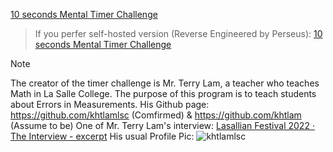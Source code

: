 [10 seconds Mental Timer Challenge](https://script.google.com/a/macros/lsc.hk/s/AKfycbywa7P1yzVcLIEldZe_FsdkuEk9tL7KWqtWzChc-4hZAW1yuT-2jrD0XQpYEx6mXu5r/exec?authuser=0) 
> If you perfer self-hosted version (Reverse Engineered by Perseus): [10 seconds Mental Timer Challenge](/assets/files/10sTimer.html)

> [!NOTE]
> The creator of the timer challenge is Mr. Terry Lam, a teacher who teaches Math in La Salle College.
> The purpose of this program is to teach students about Errors in Measurements.
> His Github page: https://github.com/khtlamlsc (Comfirmed) & https://github.com/khtlam (Assume to be)
> One of Mr. Terry Lam's interview: [Lasallian Festival 2022 · The Interview - excerpt](/assets/files/10%20seconds%20Mental%20Timer%20Challenge/1ffe8b0d-ac30-461c-8753-08a4c369881c.mp4)
> His usual Profile Pic:
> ![khtlamlsc](/assets/files/10%20seconds%20Mental%20Timer%20Challenge/03a01e34-49f7-4a72-8053-c0535d2ac143.png)
<!-- ##{"timestamp":1728967602}## -->